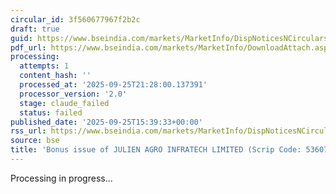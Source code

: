 ```yaml
---
circular_id: 3f560677967f2b2c
draft: true
guid: https://www.bseindia.com/markets/MarketInfo/DispNoticesNCirculars.aspx?Noticeid={7557DFE2-FBB3-4BEA-9061-CFA433988622}&noticeno=20250925-62&dt=09/25/2025&icount=62&totcount=65&flag=0
pdf_url: https://www.bseindia.com/markets/MarketInfo/DownloadAttach.aspx?id=20250925-62&attachedId=140a0dca-dfae-4573-bb49-6cad4e72ffac
processing:
  attempts: 1
  content_hash: ''
  processed_at: '2025-09-25T21:28:00.137391'
  processor_version: '2.0'
  stage: claude_failed
  status: failed
published_date: '2025-09-25T15:39:33+00:00'
rss_url: https://www.bseindia.com/markets/MarketInfo/DispNoticesNCirculars.aspx?Noticeid={7557DFE2-FBB3-4BEA-9061-CFA433988622}&noticeno=20250925-62&dt=09/25/2025&icount=62&totcount=65&flag=0
source: bse
title: 'Bonus issue of JULIEN AGRO INFRATECH LIMITED (Scrip Code: 536073)'
---
```


Processing in progress...
